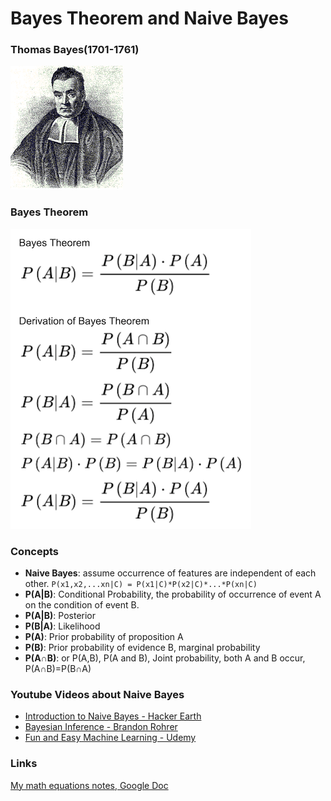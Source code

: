 # Bayes Theorem and Naive Bayes

### Thomas Bayes(1701-1761)
![Thomas Bayes](./images/thomas_bayes.png)

### Bayes Theorem
![Bayes Theorem](./images/bayes_101.png)

### Concepts
- **Naive Bayes**: assume occurrence of features are independent of each other.
```P(x1,x2,...xn|C) = P(x1|C)*P(x2|C)*...*P(xn|C)```
- **P(A|B)**: Conditional Probability, the probability of occurrence of event A on the condition of event B.
- **P(A|B)**: Posterior
- **P(B|A)**: Likelihood
- **P(A)**: Prior probability of proposition A
- **P(B)**: Prior probability of evidence B, marginal probability
- **P(A&cap;B)**: or P(A,B), P(A and B), Joint probability, both A and B occur, P(A&cap;B)=P(B&cap;A)

### Youtube Videos about Naive Bayes
- [Introduction to Naive Bayes - Hacker Earth](https://youtu.be/sjUDlJfdnKM)
- [Bayesian Inference - Brandon Rohrer](https://youtu.be/5NMxiOGL39M)
- [Fun and Easy Machine Learning - Udemy](https://youtu.be/CPqOCI0ahss)

### Links
[My math equations notes, Google Doc](https://docs.google.com/document/d/1BEUXQUx4R1K1OS2o1hpHfswL3tvuF_E33FVDn6vkP10/edit?usp=sharing)

